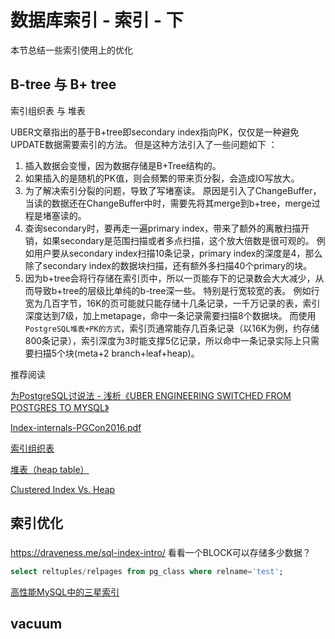 # 数据库索引 - 索引 - 下


本节总结一些索引使用上的优化

## B-tree 与 B+ tree

索引组织表 与 堆表





UBER文章指出的基于B+tree即secondary index指向PK，仅仅是一种避免UPDATE数据需要索引的方法。
但是这种方法引入了一些问题如下 ：
1. 插入数据会变慢，因为数据存储是B+Tree结构的。
2. 如果插入的是随机的PK值，则会频繁的带来页分裂，会造成IO写放大。
3. 为了解决索引分裂的问题，导致了写堵塞读。 原因是引入了ChangeBuffer，当读的数据还在ChangeBuffer中时，需要先将其merge到b+tree，merge过程是堵塞读的。
4. 查询secondary时，要再走一遍primary index，带来了额外的离散扫描开销，如果secondary是范围扫描或者多点扫描，这个放大倍数是很可观的。 例如用户要从secondary index扫描10条记录，primary index的深度是4，那么除了secondary index的数据块扫描，还有额外多扫描40个primary的块。
5. 因为b+tree会将行存储在索引页中，所以一页能存下的记录数会大大减少，从而导致b+tree的层级比单纯的b-tree深一些。 特别是行宽较宽的表。
例如行宽为几百字节，16K的页可能就只能存储十几条记录，一千万记录的表，索引深度达到7级，加上metapage，命中一条记录需要扫描8个数据块。
而使用`PostgreSQL堆表+PK的方式`，索引页通常能存几百条记录（以16K为例，约存储800条记录），索引深度为3时能支撑5亿记录，所以命中一条记录实际上只需要扫描5个块(meta+2 branch+leaf+heap)。


推荐阅读

[为PostgreSQL讨说法 - 浅析《UBER ENGINEERING SWITCHED FROM POSTGRES TO MYSQL》](https://developer.aliyun.com/article/58421)

[Index-internals-PGCon2016.pdf](https://www.pgcon.org/2016/schedule/attachments/434_Index-internals-PGCon2016.pdf?spm=a2c6h.12873639.0.0.71d17af3OA90mG&file=434_Index-internals-PGCon2016.pdf)

[索引组织表](https://developer.aliyun.com/article/412188)

[堆表（heap table）](https://developer.aliyun.com/article/394393)

[Clustered Index Vs. Heap](http://kejser.org/clustered-indexes-vs-heaps/)
## 索引优化

### 

https://draveness.me/sql-index-intro/
看看一个BLOCK可以存储多少数据？

```sql
select reltuples/relpages from pg_class where relname='test';  
```

[高性能MySQL中的三星索引](https://www.cnblogs.com/MYSQLZOUQI/p/4573293.html)
## vacuum


